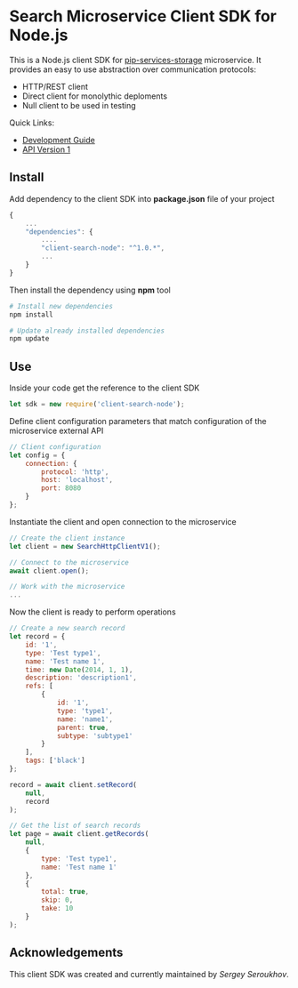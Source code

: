 # Search Microservice Client SDK for Node.js

This is a Node.js client SDK for [pip-services-storage](https://github.com/pip-services-integration2/client-search-node) microservice.
It provides an easy to use abstraction over communication protocols:

* HTTP/REST client
* Direct client for monolythic deploments
* Null client to be used in testing

<a name="links"></a> Quick Links:

* [Development Guide](doc/Development.md)
* [API Version 1](doc/NodeClientApiV1.md)

## Install

Add dependency to the client SDK into **package.json** file of your project
```javascript
{
    ...
    "dependencies": {
        ....
        "client-search-node": "^1.0.*",
        ...
    }
}
```

Then install the dependency using **npm** tool
```bash
# Install new dependencies
npm install

# Update already installed dependencies
npm update
```

## Use

Inside your code get the reference to the client SDK
```javascript
let sdk = new require('client-search-node');
```

Define client configuration parameters that match configuration of the microservice external API
```javascript
// Client configuration
let config = {
    connection: {
        protocol: 'http',
        host: 'localhost', 
        port: 8080
    }
};
```

Instantiate the client and open connection to the microservice
```javascript
// Create the client instance
let client = new SearchHttpClientV1();

// Connect to the microservice
await client.open();

// Work with the microservice
...
```

Now the client is ready to perform operations
```javascript
// Create a new search record
let record = {
    id: '1',
    type: 'Test type1',
    name: 'Test name 1',
    time: new Date(2014, 1, 1),
    description: 'description1',
    refs: [
        {
            id: '1',
            type: 'type1',
            name: 'name1',
            parent: true,
            subtype: 'subtype1'
        }
    ],
    tags: ['black']
};

record = await client.setRecord(
    null,
    record
);
```

```javascript
// Get the list of search records
let page = await client.getRecords(
    null,
    {
        type: 'Test type1',
        name: 'Test name 1'
    },
    {
        total: true,
        skip: 0,
        take: 10
    }
);
```    

## Acknowledgements

This client SDK was created and currently maintained by *Sergey Seroukhov*.

